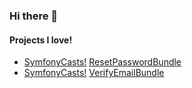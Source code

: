 ### Hi there 👋

#### Projects I love!

- [SymfonyCasts!](https://symfonycasts.com) [ResetPasswordBundle](https://github.com/symfonycasts/reset-password-bundle)
- [SymfonyCasts!](https://symfonycasts.com) [VerifyEmailBundle](https://github.com/symfonycasts/verify-email-bundle)
<!--
**jrushlow/jrushlow** is a ✨ _special_ ✨ repository because its `README.md` (this file) appears on your GitHub profile.

Here are some ideas to get you started:

- 🔭 I’m currently working on ...
- 🌱 I’m currently learning ...
- 👯 I’m looking to collaborate on ...
- 🤔 I’m looking for help with ...
- 💬 Ask me about ...
- 📫 How to reach me: ...
- 😄 Pronouns: ...
- ⚡ Fun fact: ...
-->
